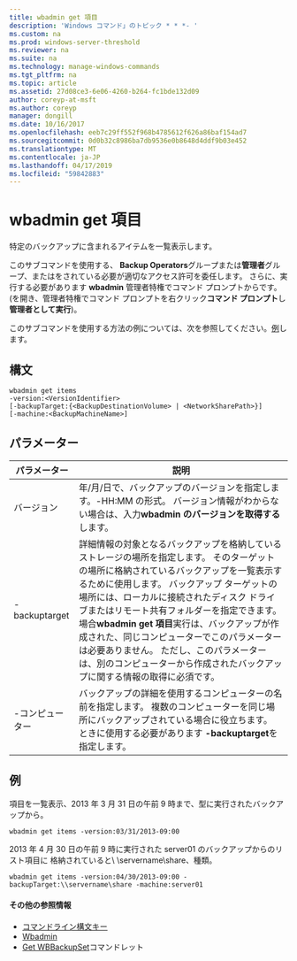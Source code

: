 ```yaml
---
title: wbadmin get 項目
description: 'Windows コマンド」のトピック * * *- '
ms.custom: na
ms.prod: windows-server-threshold
ms.reviewer: na
ms.suite: na
ms.technology: manage-windows-commands
ms.tgt_pltfrm: na
ms.topic: article
ms.assetid: 27d08ce3-6e06-4260-b264-fc1bde132d09
author: coreyp-at-msft
ms.author: coreyp
manager: dongill
ms.date: 10/16/2017
ms.openlocfilehash: eeb7c29ff552f968b4785612f626a86baf154ad7
ms.sourcegitcommit: 0d0b32c8986ba7db9536e0b8648d4ddf9b03e452
ms.translationtype: MT
ms.contentlocale: ja-JP
ms.lasthandoff: 04/17/2019
ms.locfileid: "59842883"
---
```

# <a name="wbadmin-get-items"></a>wbadmin get 項目



特定のバックアップに含まれるアイテムを一覧表示します。

このサブコマンドを使用する、 **Backup Operators**グループまたは**管理者**グループ、またはをされている必要が適切なアクセス許可を委任します。 さらに、実行する必要があります **wbadmin** 管理者特権でコマンド プロンプトからです。 (を開き、管理者特権でコマンド プロンプトを右クリック**コマンド プロンプト**し**管理者として実行**)。

このサブコマンドを使用する方法の例については、次を参照してください。[例](#BKMK_examples)します。

## <a name="syntax"></a>構文

```
wbadmin get items
-version:<VersionIdentifier>
[-backupTarget:{<BackupDestinationVolume> | <NetworkSharePath>}]
[-machine:<BackupMachineName>]
```

## <a name="parameters"></a>パラメーター

|パラメーター|説明|
|---------|-----------|
|バージョン|年/月/日で、バックアップのバージョンを指定します。-HH:MM の形式。 バージョン情報がわからない場合は、入力**wbadmin のバージョンを取得する**します。|
|-backuptarget|詳細情報の対象となるバックアップを格納しているストレージの場所を指定します。 そのターゲットの場所に格納されているバックアップを一覧表示するために使用します。 バックアップ ターゲットの場所には、ローカルに接続されたディスク ドライブまたはリモート共有フォルダーを指定できます。 場合**wbadmin get 項目**実行は、バックアップが作成された、同じコンピューターでこのパラメーターは必要ありません。 ただし、このパラメーターは、別のコンピューターから作成されたバックアップに関する情報の取得に必須です。|
|-コンピューター|バックアップの詳細を使用するコンピューターの名前を指定します。 複数のコンピューターを同じ場所にバックアップされている場合に役立ちます。 ときに使用する必要があります **-backuptarget**を指定します。|

## <a name="BKMK_examples"></a>例

項目を一覧表示、2013 年 3 月 31 日の午前 9 時まで、型に実行されたバックアップから。
```
wbadmin get items -version:03/31/2013-09:00
```
2013 年 4 月 30 日の午前 9 時に実行された server01 のバックアップからのリスト項目に 格納されていると\\ \\servername\share、種類。
```
wbadmin get items -version:04/30/2013-09:00 -backupTarget:\\servername\share -machine:server01
```

#### <a name="additional-references"></a>その他の参照情報

-   [コマンドライン構文キー](command-line-syntax-key.md)
-   [Wbadmin](wbadmin.md)
-   [Get WBBackupSet](https://technet.microsoft.com/library/jj902473.aspx)コマンドレット